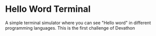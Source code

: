 # Hello Word Terminal
A simple terminal simulator where you can see "Hello word" in different programming languages. This is the first  challenge of Devathon 
